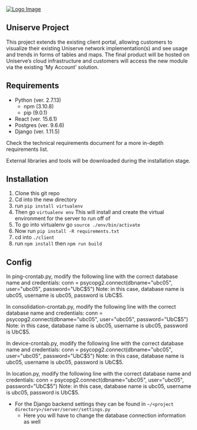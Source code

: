 [![Logo Image](https://www.uniserve.com/wp-content/uploads/2017/03/Uniserve-logo.png)](https://www.uniserve.com)

## Uniserve Project
This project extends the existing client portal, allowing customers to visualize their existing Uniserve network implementation(s) and see usage and trends in forms of tables and maps. The final product will be hosted on Uniserve’s cloud infrastructure and customers will access the new module via the existing ‘My Account’ solution.

## Requirements
* Python (ver. 2.7.13)
	* npm (3.10.8)
	* pip (9.0.1)
* React (ver. 15.6.1)
* Postgres (ver. 9.6.6) 
* Django (ver. 1.11.5)

Check the technical requirements document for a more in-depth requirements list.

External libraries and tools will be downloaded during the installation stage.
## Installation
1. Clone this git repo
1. Cd into the new directory
1. run `pip install virtualenv`
1. Then go `virtualenv env`
This will install and create the virtual environment for the server to run off of 
1. To go into virtualenv go `source ./env/bin/activate`
1. Now run `pip install -R requirements.txt`
1. cd into `./client`
1. run `npm install` then `npm run build`

## Config
In ping-crontab.py, modify the following line with the correct database name and credentials:
conn = psycopg2.connect(dbname="ubc05", user="ubc05", password="UbC$5")
Note: in this case, database name is ubc05, username is ubc05, password is UbC$5.

In consolidation-crontab.py, modify the following line with the correct database name and credentials:
conn = psycopg2.connect(dbname="ubc05", user="ubc05", password="UbC$5")
Note: in this case, database name is ubc05, username is ubc05, password is UbC$5.


In device-crontab.py, modify the following line with the correct database name and credentials:
conn = psycopg2.connect(dbname="ubc05", user="ubc05", password="UbC$5")
Note: in this case, database name is ubc05, username is ubc05, password is UbC$5.


In location.py, modify the following line with the correct database name and credentials:
conn = psycopg2.connect(dbname="ubc05", user="ubc05", password="UbC$5")
Note: in this case, database name is ubc05, username is ubc05, password is UbC$5.

* For the Django backend settings they can be found in `~/<project directory>/server/server/settings.py`
	* Here you will have to change the database connection information as well 
